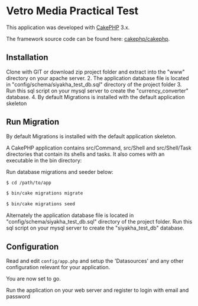 # Vetro Media Practical Test

This application was developed with [CakePHP](http://cakephp.org) 3.x.

The framework source code can be found here: [cakephp/cakephp](https://github.com/cakephp/cakephp).

## Installation

Clone with GIT or download zip project folder and extract into the "www" directory on your apache server.
2. The application database file is located in "config/schema/siyakha_test_db.sql" directory of the project folder 
3. Run this sql script on your mysql server to create the "currency_converter" database.
4. By default Migrations is installed with the default application skeleton
## Run Migration
By default Migrations is installed with the default application skeleton.

A CakePHP application contains src/Command, src/Shell and src/Shell/Task directories that contain its shells and tasks. It also comes with an executable in the bin directory:

Run database migrations and seeder below:
``` bash
$ cd /path/to/app

$ bin/cake migrations migrate

$ bin/cake migrations seed
```

Alternately the application database file is located in "config/schema/siyakha_test_db.sql" directory of the project folder.
Run this sql script on your mysql server to create the "siyakha_test_db" database.

## Configuration

Read and edit `config/app.php` and setup the 'Datasources' and any other
configuration relevant for your application.

You are now set to go.

Run the  application on your web server and register to login with email and password




